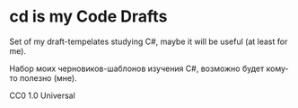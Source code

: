 # cd is my Code Drafts

Set of my draft-tempelates studying C#, maybe it will be useful (at least for me).

Набор моих черновиков-шаблонов изучения C#, возможно будет кому-то полезно (мне).

CC0 1.0 Universal
